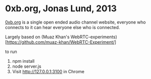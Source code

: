 # 0xb.org, Jonas Lund, 2013

[0xb.org](0xb.org) is a single open ended audio channel website, everyone who connects to it can hear everyone else who is connected. 

Largely based on (Muaz Khan's WebRTC-experiments)[https://github.com/muaz-khan/WebRTC-Experiment/]

to run
1. npm install 
2. node server.js
3. Visit http://127.0.0.1:3100 in Chrome
